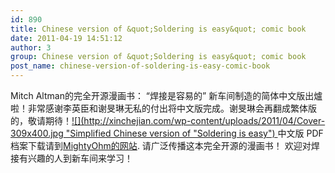```yaml
---
id: 890
title: Chinese version of &quot;Soldering is easy&quot; comic book
date: 2011-04-19 14:51:12
author: 3
group: Chinese version of &quot;Soldering is easy&quot; comic book
post_name: chinese-version-of-soldering-is-easy-comic-book
---
```


Mitch Altman的完全开源漫画书： “焊接是容易的” 新车间制造的简体中文版出爐啦！非常感谢李英臣和谢旻琳无私的付出将中文版完成。谢旻琳会再翻成繁体版的，敬请期待！[![](http://xinchejian.com/wp-content/uploads/2011/04/Cover-309x400.jpg "Simplified Chinese version of \"Soldering is easy\") ](http://mightyohm.com/files/soldercomic/translations/FullSolderComicChinese.pdf)中文版 PDF 档案下载请到[MightyOhm的网站](http://mightyohm.com/blog/2011/04/soldering-is-easy-comic-book/). 请广泛传播这本完全开源的漫画书！ 欢迎对焊接有兴趣的人到新车间来学习！